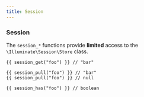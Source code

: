 ```yaml
---
title: Session
---
```


### Session

The `session_*` functions provide **limited** access to the `\Illuminate\Session\Store` class.

    {{ session_get("foo") }} // "bar"

    {{ session_pull("foo") }} // "bar"
    {{ session_pull("foo") }} // null

    {{ session_has("foo") }} // boolean
